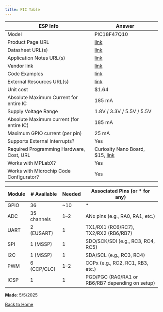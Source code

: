 ```yaml
---
title: PIC Table
---
```


| ESP Info                                      | Answer |
| --------------------------------------------- | ------ |
| Model                                         | PIC18F47Q10 |
| Product Page URL                              | [link](https://www.microchip.com/en-us/product/pic18f47q10) |
| Datasheet URL(s)                              | [link](https://ww1.microchip.com/downloads/en/DeviceDoc/PIC18F27_47Q10-data-sheet-40002043C.pdf) |
| Application Notes URL(s)                      | [link](https://ww1.microchip.com/downloads/en/Appnotes/AN3174-Getting-Started-with-PIC18-Q10-00003174A.pdf) |
| Vendor link                                   | [link](https://www.digikey.com/en/products/detail/microchip-technology/PIC18F47Q10-I-PT/10187786) |
| Code Examples                                 | [link](https://github.com/microchip-pic-avr-examples/pic18f47q10-cnano-eusart-hello-world-fs) |
| External Resources URL(s)                     | [link](https://www.youtube.com/watch?v=J-nBlnyPI14) |
| Unit cost                                     | $1.64 |
| Absolute Maximum Current for entire IC        | 185 mA |
| Supply Voltage Range                          | 1.8V / 3.3V / 5.5V / 5.5V |
| Absolute Maximum current (for entire IC)      | 185 mA |
| Maximum GPIO current (per pin)                | 25 mA |
| Supports External Interrupts?                 | Yes |
| Required Programming Hardware, Cost, URL      | Curiosity Nano Board, $15, [link](https://www.microchipdirect.com/dev-tools/DM182029) |
| Works with MPLabX?                            | Yes |
| Works with Microchip Code Configurator?       | Yes |



| Module | # Available | Needed | Associated Pins (or * for any) |
|--------|-------------|--------|--------------------------------|
| GPIO   | 36          | ~10    | *                              |
| ADC    | 35 channels | 1–2    | ANx pins (e.g., RA0, RA1, etc.)|
| UART   | 2 (EUSART)  | 1      | TX1/RX1 (RC6/RC7), TX2/RX2 (RB6/RB7) |
| SPI    | 1 (MSSP)    | 1      | SDO/SCK/SDI (e.g., RC3, RC4, RC5) |
| I2C    | 1 (MSSP)    | 1      | SDA/SCL (e.g., RC3, RC4)       |
| PWM    | 6 (CCP/CLC) | 1–2    | CCPx (e.g., RC2, RC1, RB3, etc.) |
| ICSP   | 1           | 1      | PGD/PGC (RA0/RA1 or RB6/RB7 depending on setup) |

__Made__: 5/5/2025

[Back to Home](index.md)